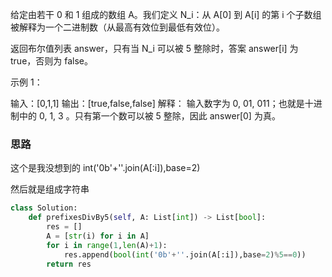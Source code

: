 给定由若干 0 和 1 组成的数组 A。我们定义 N_i：从 A[0] 到 A[i] 的第 i 个子数组被解释为一个二进制数（从最高有效位到最低有效位）。

返回布尔值列表 answer，只有当 N_i 可以被 5 整除时，答案 answer[i] 为 true，否则为 false。 

示例 1：

输入：[0,1,1]
输出：[true,false,false]
解释：
输入数字为 0, 01, 011；也就是十进制中的 0, 1, 3 。只有第一个数可以被 5 整除，因此 answer[0] 为真。

### 思路

这个是我没想到的
int('0b'+''.join(A[:i]),base=2)

然后就是组成字符串

```python
class Solution:
    def prefixesDivBy5(self, A: List[int]) -> List[bool]:
        res = []
        A = [str(i) for i in A]
        for i in range(1,len(A)+1):
            res.append(bool(int('0b'+''.join(A[:i]),base=2)%5==0))
        return res
```

